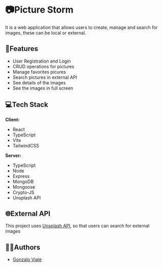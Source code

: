 
# 📷Picture Storm

It is a web application that allows users to create, manage and search for images, these can be local or external.




## 📃Features

- User Registration and Login
- CRUD operations for pictures
- Manage favorites picures
- Search pictures in external API
- See details of the images
- See the images in full screen


## 💻Tech Stack

**Client:** 
- React 
- TypeScript 
- Vite 
- TailwindCSS

**Server:** 
- TypeScript 
- Node
- Express 
- MongoDB 
- Mongoose 
- Crypto-JS
- Unsplash API 


## 🌐External API

This project uses [Unsplash API](https://unsplash.com/developers), so that users can search for external images




## 👨‍💼Authors

- [Gonzalo Viale](https://www.github.com/gonzaviale)

